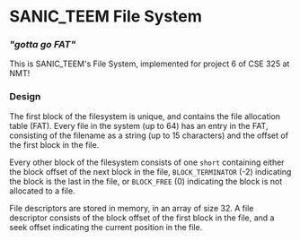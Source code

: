 # SANIC_TEEM File System
### *"gotta go FAT"*

This is SANIC_TEEM's File System, implemented for project 6 of CSE 325 at NMT!

### Design

The first block of the filesystem is unique, and contains the file allocation table (FAT). Every file in the system (up to 64) has an entry in the FAT, consisting of the filename as a string (up to 15 characters) and the offset of the first block in the file.

Every other block of the filesystem consists of one `short` containing either the block offset of the next block in the file, `BLOCK_TERMINATOR` (-2) indicating the block is the last in the file, or `BLOCK_FREE` (0) indicating the block is not allocated to a file.

File descriptors are stored in memory, in an array of size 32. A file descriptor consists of the block offset of the first block in the file, and a seek offset indicating the current position in the file.